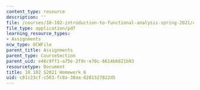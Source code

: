 ```yaml
---
content_type: resource
description: ''
file: /courses/18-102-introduction-to-functional-analysis-spring-2021/c81c23cfc563fc8a38aa6281527822d5_MIT18_102s21_hw6.pdf
file_type: application/pdf
learning_resource_types:
- Assignments
ocw_type: OCWFile
parent_title: Assignments
parent_type: CourseSection
parent_uid: e46c9ff1-a75e-2f9c-e70c-8614b6621b93
resourcetype: Document
title: 18.102 S2021 Homework 6
uid: c81c23cf-c563-fc8a-38aa-6281527822d5
---
```

